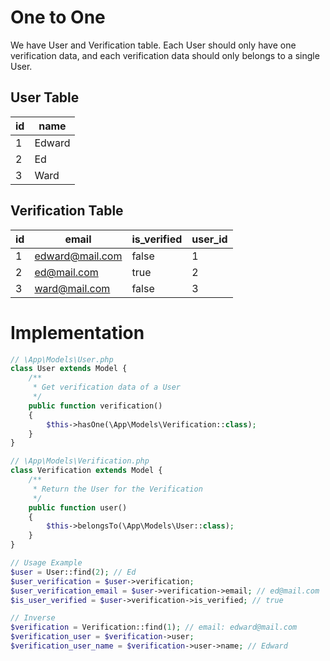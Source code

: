 # One to One

We have User and Verification table. Each User should only have one verification data, and each verification data should only belongs to a single User.

## User Table

| id | name |
| --- | --- |
| 1 | Edward |
| 2 | Ed |
| 3 | Ward |

## Verification Table

| id | email | is_verified | user_id |
| --- | --- | --- | --- |
| 1 | edward@mail.com | false | 1 |
| 2 | ed@mail.com | true | 2 |
| 3 | ward@mail.com | false | 3 |

# Implementation

```php
// \App\Models\User.php
class User extends Model {
    /**
     * Get verification data of a User
     */
    public function verification()
    {
        $this->hasOne(\App\Models\Verification::class);
    }
}

// \App\Models\Verification.php
class Verification extends Model {
    /**
     * Return the User for the Verification
     */
    public function user()
    {
        $this->belongsTo(\App\Models\User::class);
    }
}

// Usage Example
$user = User::find(2); // Ed
$user_verification = $user->verification;
$user_verification_email = $user->verification->email; // ed@mail.com
$is_user_verified = $user->verification->is_verified; // true

// Inverse
$verification = Verification::find(1); // email: edward@mail.com
$verification_user = $verification->user;
$verification_user_name = $verification->user->name; // Edward
```
